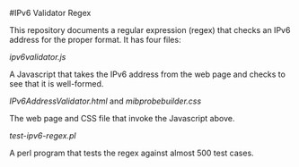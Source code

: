 #IPv6 Validator Regex

This repository documents a regular expression (regex) that checks an IPv6 address for the proper format. It has four files:

*ipv6validator.js*

A Javascript that takes the IPv6 address from the web page and checks to see that it is well-formed. 

*IPv6AddressValidator.html* and
*mibprobebuilder.css*

The web page and CSS file that invoke the Javascript above.

*test-ipv6-regex.pl*

A perl program that tests the regex against almost 500 test cases.
